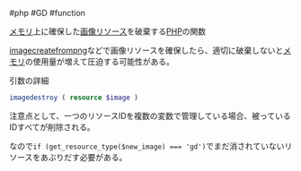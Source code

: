  #php #GD #function 

[メモリ](メモリ.md)上に確保した[画像リソース](画像リソース.md)を破棄する[PHP](PHP.md)の関数

[imagecreatefrompng](imagecreatefrompng.md)などで画像リソースを確保したら、適切に破棄しないと[メモリ](メモリ.md)の使用量が増えて圧迫する可能性がある。

引数の詳細
```php
imagedestroy ( resource $image )
```

注意点として、一つのリソースIDを複数の変数で管理している場合、被っているIDすべてが削除される。

なので`if (get_resource_type($new_image) === 'gd')`でまだ消されていないリソースをあぶりだす必要がある。